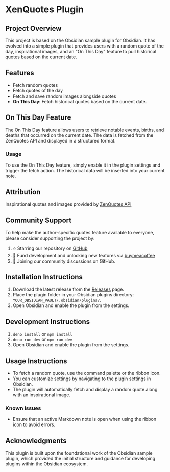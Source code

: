 # XenQuotes Plugin

## Project Overview
This project is based on the Obsidian sample plugin for Obsidian. It has evolved into a simple plugin that provides users with a random quote of the day, inspirational images, and an "On This Day" feature to pull historical quotes based on the current date.

## Features
- Fetch random quotes
- Fetch quotes of the day
- Fetch and save random images alongside quotes
- **On This Day**: Fetch historical quotes based on the current date.

## On This Day Feature
The On This Day feature allows users to retrieve notable events, births, and deaths that occurred on the current date. The data is fetched from the ZenQuotes API and displayed in a structured format.

### Usage
To use the On This Day feature, simply enable it in the plugin settings and trigger the fetch action. The historical data will be inserted into your current note.

## Attribution
Inspirational quotes and images provided by [ZenQuotes API](https://zenquotes.io/)

## Community Support
To help make the author-specific quotes feature available to everyone, please consider supporting the project by:
1. ⭐ Starring our repository on [GitHub](https://github.com/ubuntpunk/obsidian-xenquotes)
2. 💝 Fund development and unlocking new features via [buymeacoffee](https://buymeacoffee.com/ubuntupunk)
3. 🤝 Joining our community discussions on GitHub.

## Installation Instructions

1. Download the latest release from the [Releases](https://github.com/ubuntupunk/obsidian-xenquotes/releases) page.
2. Place the plugin folder in your Obsidian plugins directory: `YOUR_OBSIDIAN_VAULT/.obsidian/plugins/`.
3. Open Obsidian and enable the plugin from the settings.

## Development Instructions

1. `deno install` or `npm install`
2. `deno run dev` or `npm run dev`
3. Open Obsidian and enable the plugin from the settings.


## Usage Instructions

- To fetch a random quote, use the command palette or the ribbon icon.
- You can customize settings by navigating to the plugin settings in Obsidian.
- The plugin will automatically fetch and display a random quote along with an inspirational image.

### Known Issues
- Ensure that an active Markdown note is open when using the ribbon icon to avoid errors.


## Acknowledgments
This plugin is built upon the foundational work of the Obsidian sample plugin, which provided the initial structure and guidance for developing plugins within the Obsidian ecosystem.
